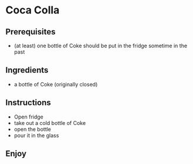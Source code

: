 # Coca Colla

## Prerequisites

- (at least) one bottle of Coke should be put in the fridge sometime in the past


## Ingredients

- a bottle of Coke (originally closed)


## Instructions

- Open fridge
- take out a cold bottle of Coke
- open the bottle
- pour it in the glass

## Enjoy